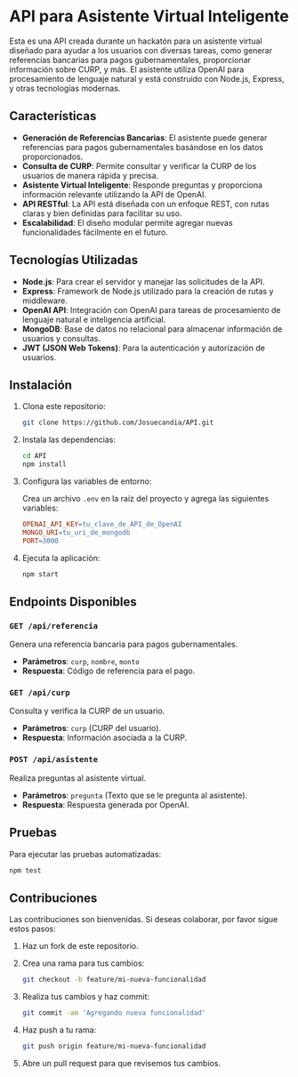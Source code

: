 # API para Asistente Virtual Inteligente

Esta es una API creada durante un hackatón para un asistente virtual diseñado para ayudar a los usuarios con diversas tareas, como generar referencias bancarias para pagos gubernamentales, proporcionar información sobre CURP, y más. El asistente utiliza OpenAI para procesamiento de lenguaje natural y está construido con Node.js, Express, y otras tecnologías modernas.

## Características

- **Generación de Referencias Bancarias**: El asistente puede generar referencias para pagos gubernamentales basándose en los datos proporcionados.
- **Consulta de CURP**: Permite consultar y verificar la CURP de los usuarios de manera rápida y precisa.
- **Asistente Virtual Inteligente**: Responde preguntas y proporciona información relevante utilizando la API de OpenAI.
- **API RESTful**: La API está diseñada con un enfoque REST, con rutas claras y bien definidas para facilitar su uso.
- **Escalabilidad**: El diseño modular permite agregar nuevas funcionalidades fácilmente en el futuro.

## Tecnologías Utilizadas

- **Node.js**: Para crear el servidor y manejar las solicitudes de la API.
- **Express**: Framework de Node.js utilizado para la creación de rutas y middleware.
- **OpenAI API**: Integración con OpenAI para tareas de procesamiento de lenguaje natural e inteligencia artificial.
- **MongoDB**: Base de datos no relacional para almacenar información de usuarios y consultas.
- **JWT (JSON Web Tokens)**: Para la autenticación y autorización de usuarios.

## Instalación

1. Clona este repositorio:

    ```bash
    git clone https://github.com/Josuecandia/API.git
    ```

2. Instala las dependencias:

    ```bash
    cd API
    npm install
    ```

3. Configura las variables de entorno:

    Crea un archivo `.env` en la raíz del proyecto y agrega las siguientes variables:

    ```makefile
    OPENAI_API_KEY=tu_clave_de_API_de_OpenAI
    MONGO_URI=tu_uri_de_mongodb
    PORT=3000
    ```

4. Ejecuta la aplicación:

    ```bash
    npm start
    ```

## Endpoints Disponibles

### `GET /api/referencia`
Genera una referencia bancaria para pagos gubernamentales.

- **Parámetros**: `curp`, `nombre`, `monto`
- **Respuesta**: Código de referencia para el pago.

### `GET /api/curp`
Consulta y verifica la CURP de un usuario.

- **Parámetros**: `curp` (CURP del usuario).
- **Respuesta**: Información asociada a la CURP.

### `POST /api/asistente`
Realiza preguntas al asistente virtual.

- **Parámetros**: `pregunta` (Texto que se le pregunta al asistente).
- **Respuesta**: Respuesta generada por OpenAI.

## Pruebas

Para ejecutar las pruebas automatizadas:

```bash
npm test
```

## Contribuciones

Las contribuciones son bienvenidas. Si deseas colaborar, por favor sigue estos pasos:

1. Haz un fork de este repositorio.
2. Crea una rama para tus cambios:

    ```bash
    git checkout -b feature/mi-nueva-funcionalidad
    ```

3. Realiza tus cambios y haz commit:

    ```bash
    git commit -am 'Agregando nueva funcionalidad'
    ```

4. Haz push a tu rama:

    ```bash
    git push origin feature/mi-nueva-funcionalidad
    ```

5. Abre un pull request para que revisemos tus cambios.
